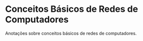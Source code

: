# Conceitos Básicos de Redes de Computadores

Anotações sobre conceitos básicos de redes de computadores.
